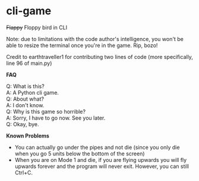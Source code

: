 # cli-game
~~Flappy~~ Floppy bird in CLI  

Note: due to limitations with the code author's intelligence, you won't be able to resize the terminal once you're in the game. Rip, bozo!  

Credit to earthtraveller1 for contributing two lines of code (more specifically, line 96 of main.py)  

**FAQ**  

Q: What is this?  
A: A Python cli game.  
Q: About what?  
A: I don't know.  
Q: Why is this game so horrible?  
A: Sorry, I have to go now. See you later.  
Q: Okay, bye.  

**Known Problems**  
- You can actually go under the pipes and not die (since you only die when you go 5 units below the bottom of the screen)  
- When you are on Mode 1 and die, if you are flying upwards you will fly upwards forever and the program will never exit. However, you can still Ctrl+C.  